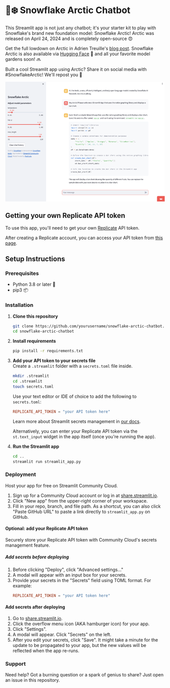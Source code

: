 # 🤖❄️ Snowflake Arctic Chatbot
This Streamlit app is not just any chatbot; it's your starter kit to play with Snowflake's brand new foundation model: Snowflake Arctic! Arctic was released on April 24, 2024 and is completely open-source 😍

Get the full lowdown on Arctic in Adrien Treuille's [blog post](tbd.com). Snowflake Arctic is also available via [Hugging Face](https://huggingface.co/Snowflake/snowflake-arctic-instruct) 🤗 and all your favorite model gardens soon! 🔜

Built a cool Streamlit app using Arctic? Share it on social media with #SnowflakeArctic! We'll repost you 🫡

![Streamlit app chatbot for Snowflake Arctic](Streamlit-Arctic-Screenshot.png)

## Getting your own Replicate API token

To use this app, you'll need to get your own [Replicate](https://replicate.com/) API token.

After creating a Replicate account, you can access your API token from [this page](https://replicate.com/account/api-tokens).

## Setup Instructions

### Prerequisites
- Python 3.8 or later 🐍
- pip3 📦

### Installation
1. **Clone this repository**
   ```bash
   git clone https://github.com/yourusername/snowflake-arctic-chatbot.git
   cd snowflake-arctic-chatbot
   ```

2. **Install requirements**
   ```bash
   pip install -r requirements.txt
   ```

3. **Add your API token to your secrets file**\
Create a `.streamlit` folder with a `secrets.toml` file inside.
   ```bash
   mkdir .streamlit
   cd .streamlit
   touch secrets.toml
   ```
   
   Use your text editor or IDE of choice to add the following to `secrets.toml`:
      ```toml
      REPLICATE_API_TOKEN = "your API token here"
      ```
   Learn more about Streamlit secrets management in [our docs](https://docs.streamlit.io/deploy/streamlit-community-cloud/deploy-your-app/secrets-management).
   
   Alternatively, you can enter your Replicate API token via the `st.text_input` widget in the app itself (once you're running the app).

4. **Run the Streamlit app**
   ```bash
   cd ..
   streamlit run streamlit_app.py
   ```

### Deployment
Host your app for free on Streamlit Community Cloud.

1. Sign up for a Community Cloud account or log in at [share.streamlit.io](https://share.streamlit.io/).
2. Click "New app" from the upper-right corner of your workspace.
3. Fill in your repo, branch, and file path. As a shortcut, you can also click "Paste GitHub URL" to paste a link directly to `streamlit_app.py` on GitHub.

#### Optional: add your Replicate API token
Securely store your Replicate API token with Community Cloud's secrets management feature.

##### Add secrets before deploying
1. Before clicking "Deploy", click "Advanced settings..."  
2. A modal will appear with an input box for your secrets.   
3. Provide your secrets in the "Secrets" field using TOML format. For example:
   ```toml
   REPLICATE_API_TOKEN = "your API token here"
   ```
   
#### Add secrets after deploying
1. Go to [share.streamlit.io](https://share.streamlit.io/).
2. Click the overflow menu icon (AKA hamburger icon) for your app.
3. Click "Settings".  
4. A modal will appear. Click "Secrets" on the left.  
5. After you edit your secrets, click "Save". It might take a minute for the update to be propagated to your app, but the new values will be reflected when the app re-runs.

### Support
Need help? Got a burning question or a spark of genius to share? Just open an issue in this repository.
